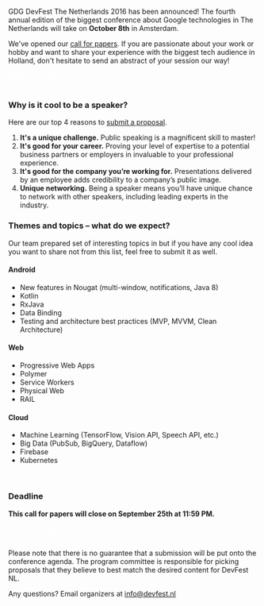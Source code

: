 GDG DevFest The Netherlands 2016 has been announced! The fourth annual edition of the biggest conference about Google technologies in The Netherlands will take on **October 8th** in Amsterdam.

We've opened our [call for papers](https://docs.google.com/a/dutchaug.org/forms/d/e/1FAIpQLSd6VHHL9zP3OKaPRlc7Gey-QtLxHr9Q82LHujcYBkIIQhkXpg/viewform). If you are passionate about your work or hobby and want to share your experience with the biggest tech audience in Holland, don't hesitate to send an abstract of your session our way!

<!--
<div class="quote-container reverse">
  <div class="quote-photo" style="background-image: url('/2015/images/people/jakub_skvara.jpg')"></div>
  <div class="quote-text-wrapper">
    <div class="quote-text">"Devfest Ukraine 2015 was one of the best conferences I've been to. I'm really glad, that I've had a chance to meet great people there, and I would like to thank all organisers of this awesome event."</div>
    <div class="quote-author">- Jakub Škvára, DevFest '15 Speaker</div>
  </div>
</div>

To keep up this year, we decided to focus on the content. **We’re looking for speakers like you**, who are ready to rock the stage and deliver the best talk or workshop in the field.
-->

<div class="text-center">
<a href="https://docs.google.com/a/dutchaug.org/forms/d/e/1FAIpQLSd6VHHL9zP3OKaPRlc7Gey-QtLxHr9Q82LHujcYBkIIQhkXpg/viewform" target="_blank" class="style-scope header-content" style="color: white; ">
  <paper-button class="primary style-scope header-content x-scope paper-button-0" raised="" role="button" tabindex="0" animated="" aria-disabled="false" elevation="1">Submit a proposal</paper-button>
</a>
</div>

<br/>

### Why is it cool to be a speaker?

Here are our top 4 reasons to [submit a proposal](https://docs.google.com/a/dutchaug.org/forms/d/e/1FAIpQLSd6VHHL9zP3OKaPRlc7Gey-QtLxHr9Q82LHujcYBkIIQhkXpg/viewform).

1. **It's a unique challenge.** Public speaking is a magnificent skill to master!
2. **It's good for your career.** Proving your level of expertise to a potential business partners or employers in invaluable to your professional experience.
3. **It's good for the company you’re working for.** Presentations delivered by an employee adds credibility to a company’s public image.
4. **Unique networking.** Being a speaker means you’ll have unique chance to network with other speakers, including leading experts in the industry.

### Themes and topics – what do we expect?

Our team prepared set of interesting topics in but if you have any cool idea you want to share not from this list, feel free to submit it as well.

#### Android
* New features in Nougat (multi-window, notifications, Java 8)
* Kotlin
* RxJava
* Data Binding
* Testing and architecture best practices (MVP, MVVM, Clean Architecture)

#### Web
* Progressive Web Apps
* Polymer
* Service Workers
* Physical Web
* RAIL

#### Cloud
* Machine Learning (TensorFlow, Vision API, Speech API, etc.)
* Big Data (PubSub, BigQuery, Dataflow)
* Firebase
* Kubernetes

<br/>

### Deadline

**This call for papers will close on September 25th at 11:59 PM.**

<div class="text-center">
<a href="https://docs.google.com/a/dutchaug.org/forms/d/e/1FAIpQLSd6VHHL9zP3OKaPRlc7Gey-QtLxHr9Q82LHujcYBkIIQhkXpg/viewform" target="_blank" class="style-scope header-content" style="color: white; ">
  <paper-button class="primary style-scope header-content x-scope paper-button-0" raised="" role="button" tabindex="0" animated="" aria-disabled="false" elevation="1">Submit a proposal</paper-button>
</a>
</div>

<br/>

Please note that there is no guarantee that a submission will be put onto the conference agenda. The program committee is responsible for picking proposals that they believe to best match the desired content for DevFest NL.

Any questions? Email organizers at [info@devfest.nl](mailto:info@devfest.nl)
